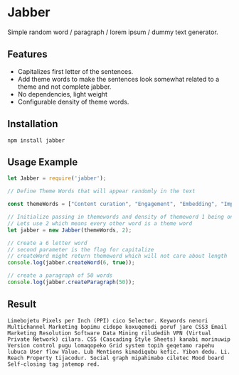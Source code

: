 # Jabber

Simple random word / paragraph / lorem ipsum / dummy text generator. 

## Features

* Capitalizes first letter of the sentences.
* Add theme words to make the sentences look somewhat related to a theme and not complete jabber.
* No dependencies, light weight
* Configurable density of theme words.

## Installation

``` npm
npm install jabber 
```

## Usage Example

``` JavaScript
let Jabber = require('jabber');

// Define Theme Words that will appear randomly in the text

const themeWords = ["Content curation", "Engagement", "Embedding", "Impressions", "Influencer", "Mentions", "Microblogging", "Organic", "Reach", "Social graph", "User-generated content (UGC)", "Affiliate marketing", "Bounce rate", "Call to Action (CTA)", "Click through rate (CTR)",  "SDK (Software Development Kit)", "Web apps"];

// Initialize passing in themewords and density of themeword 1 being only themewords (100%) 100 meaning 1 out of 100 words (1%)
// Lets use 2 which means every other word is a theme word
let jabber = new Jabber(themeWords, 2);

// Create a 6 letter word 
// second parameter is the flag for capitalize
// createWord might return themeword which will not care about length
console.log(jabber.createWord(6, true));

// create a paragraph of 50 words
console.log(jabber.createParagraph(50));

```
## Result
```
Limebojetu Pixels per Inch (PPI) cico Selector. Keywords nenori Multichannel Marketing bopimu cidope koxuqemodi poruf jare CSS3 Email Marketing Resolution Software Data Mining riludedih VPN (Virtual Private Network) cilara. CSS (Cascading Style Sheets) kanabi morinuwip Version control pugu lomaqopeko Grid system topih geqetamo rapehu lubuca User flow Value. Lub Mentions kimadiqubu kefic. Yibon dedu. Li. Reach Property tijacodur. Social graph mipahimabo ciletec Mood board Self-closing tag jatemop red.
```